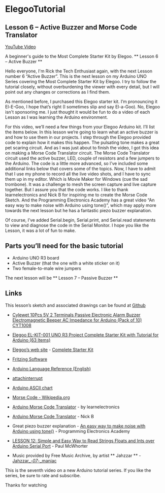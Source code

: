 ﻿# ElegooTutorial

## Lesson 6 – Active Buzzer and Morse Code Translator

[YouTube Video](https://youtu.be/RKejZWnCWx8)

A beginner's guide to the Most Complete Starter Kit by Elegoo.  ** Lesson 6 – Active Buzzer **

Hello everyone, I'm Rick the Tech Enthusiast again, with the next Lesson number 6 “Active Buzzer”.  This is the next lesson on my Arduino UNO Series covering the Most Complete Starter Kit by Elegoo.   I try to follow the tutorial closely, without overburdening the viewer with every detail, but I will point out any changes or corrections as I find them.

As mentioned before, I purchased this Elegoo starter kit.  I’m pronouncing it El-E-Goo, I hope that’s right (I sometimes slip and say El-a-Goo).  No, Elegoo isn't sponsoring me.  I just thought it would be fun to do a video of each Lesson as I was learning the Arduino environment. 

For this video, we’ll need a few things from your Elegoo Arduino kit.  I’ll list the items below.  In this lesson we’re going to learn what an active buzzer is and how to use them in our projects.  I step through the Elegoo provided code to explain how it makes this happen.  The pulsating tone makes a great pet scaring circuit.  And as I was just about to finish the video, I got this idea on making a Morse Code Translator circuit.  The Morse Code Translator circuit used the active buzzer, LED, couple of resistors and a few jumpers to the Arduino.  The code is a little more advanced, so I’ve included some additional links below that covers some of the topics.  Now, I have to admit that I use my phone to record all the live video shots, and I have to sync them up in my editor.  Which is Movie Maker for Windows (cue the sad trombone).  It was a challenge to mesh the screen capture and live capture together. But I assure you that the code works.  I like to thank learnelectronics and Nick B for inspiring me to create the Morse Code Sketch.  And the Programming Electronics Academy has a great video “An easy way to make noise with Arduino using tone()”,  which may apply more towards the next lesson but he has a fantastic piezo buzzer explanation.  

Of course, I’ve added Serial.begin, Serial.print, and Serial.read statements to view and diagnose the code in the Serial Monitor.  I hope you like the Lesson, it was a lot of fun to make.

## Parts you’ll need for the basic tutorial

* Arduino UNO R3 board
* Active Buzzer (that the one with a white sticker on it)
* Two female-to-male wire jumpers

The next lesson will be ** Lesson 7 – Passive Buzzer **

## Links

This lesson’s sketch and associated drawings can be found at [Github](https://github.com/rmorenojr/ElegooTutorial)

<!-- Passive Buzzers, Cylewet 10Pcs 5V 2 Terminals, Arduino (Pack of 10) on Amazon’s web site: -->
* <a target="_blank" href="https://www.amazon.com/gp/product/B01NCOXB2Q/ref=as_li_tl?ie=UTF8&camp=1789&creative=9325&creativeASIN=B01NCOXB2Q&linkCode=as2&tag=rmorenojr-20&linkId=65e4660761a54140f64e954f1770006e">Cylewet 10Pcs 5V 2 Terminals Passive Electronic Alarm Buzzer Electromagnetic Beeper AC Impedance for Arduino (Pack of 10) CYT1008</a><img src="//ir-na.amazon-adsystem.com/e/ir?t=rmorenojr-20&l=am2&o=1&a=B01NCOXB2Q" width="1" height="1" border="0" alt="" style="border:none !important; margin:0px !important;" />
* <a target="_blank" href="https://www.amazon.com/gp/product/B01CZTLHGE/ref=as_li_tl?ie=UTF8&camp=1789&creative=9325&creativeASIN=B01CZTLHGE&linkCode=as2&tag=rmorenojr-20&linkId=ac3601531bad9439bc32c77b0088b741">Elegoo EL-KIT-001 UNO R3 Project Complete Starter Kit with Tutorial for Arduino (63 Items)</a><img src="//ir-na.amazon-adsystem.com/e/ir?t=rmorenojr-20&l=am2&o=1&a=B01CZTLHGE" width="1" height="1" border="0" alt="" style="border:none !important; margin:0px !important;" />
* [Elegoo’s web site](https://www.elegoo.com/) - [Complete Starter Kit](https://www.elegoo.com/product/elegoo-uno-r3-project-complete-starter-kit/)

* [Fritzing Software](http://fritzing.org/download/)

* [Arduino Language Reference (English)](https://www.arduino.cc/reference/en/)
* [attachinterrupt](https://www.arduino.cc/reference/en/language/functions/external-interrupts/attachinterrupt/)
* [Arduino ASCII chart](https://www.arduino.cc/en/Reference/ASCIIchart)

* [Morse Code - Wikipedia.org](https://en.wikipedia.org/wiki/Morse_code)
* [Arduino Morse Code Translator](https://www.youtube.com/watch?v=3WjNiJOcVaM) - by learnelectronics
* [Arduino Morse Code Translator](https://pastebin.com/SM9jmjdG) - Nick B 
* Great piezo buzzer explanation - [An easy way to make noise with Arduino using tone()](https://www.youtube.com/watch?v=1_LMAgO14z0&t) - Programming Electronics Academy
* [LESSON 12: Simple and Easy Way to Read Strings Floats and Ints over Arduino Serial Port](https://www.youtube.com/watch?v=VIa_QZWIonQ) - Paul McWhorter

* Music provided by Free Music Archive, by artist ** Jahzzar ** - [Jahzzar_-_07_-_maniac](http://freemusicarchive.org/music/Jahzzar/)

This is the seventh video on a new Arduino tutorial series. If you like the series, be sure to rate and subscribe.

Thanks for watching

